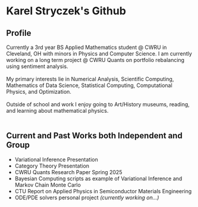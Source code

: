 # Karel Stryczek's Github

## Profile
Currently a 3rd year BS Applied Mathematics student @ CWRU in Cleveland, OH with minors in Physics and Computer Science. I am currently working on a long term project @ CWRU Quants on portfolio rebalancing using sentiment analysis.  <br />  <br />
My primary interests lie in Numerical Analysis, Scientific Computing, Mathematics of Data Science, Statistical Computing, Computational Physics, and Optimization.  <br />  <br />
Outside of school and work I enjoy going to Art/History museums, reading, and learning about mathematical physics.  <br />  <br />


## Current and Past Works both Independent and Group 

- Variational Inference Presentation  
- Category Theory Presentation  
- CWRU Quants Research Paper Spring 2025
- Bayesian Computing scripts as example of Variational Inference and Markov Chain Monte Carlo
- CTU Report on Applied Physics in Semiconductor Materials Engineering 
- ODE/PDE solvers personal project *(currently working on...)*

<!--
**KarelStry/KarelStry** is a ✨ _special_ ✨ repository because its `README.md` (this file) appears on your GitHub profile.

Here are some ideas to get you started:

- 🔭 I’m currently working on ...
- 🌱 I’m currently learning ...
- 👯 I’m looking to collaborate on ...
- 🤔 I’m looking for help with ...
- 💬 Ask me about ...
- 📫 How to reach me: ...
- 😄 Pronouns: ...
- ⚡ Fun fact: ...
-->
